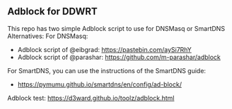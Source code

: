 ## Adblock for DDWRT  
This repo has two simple Adblock script to use for DNSMasq or SmartDNS  
Alternatives:
For DNSMasq: 
- Adblock script of @eibgrad: https://pastebin.com/aySi7RhY  
- Adblock script of @parashar: https://github.com/m-parashar/adblock  

For SmartDNS, you can use the instructions of the SmartDNS guide:  
- https://pymumu.github.io/smartdns/en/config/ad-block/


Adblock test: https://d3ward.github.io/toolz/adblock.html 
